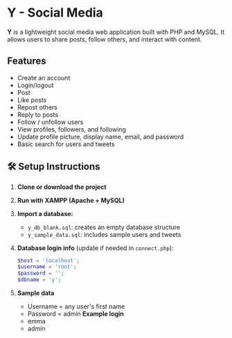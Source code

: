 # Y - Social Media

**Y** is a lightweight social media web application built with PHP and MySQL. It allows users to share posts, follow others, and interact with content.

## Features

- Create an account
- Login/logout
- Post
- Like posts
- Repost others
- Reply to posts
- Follow / unfollow users
- View profiles, followers, and following
- Update profile picture, display name, email, and password
- Basic search for users and tweets

## 🛠️ Setup Instructions

1. **Clone or download the project**
2. **Run with XAMPP (Apache + MySQL)**
3. **Import a database:**
   - `y_db_blank.sql`: creates an empty database structure
   - `y_sample_data.sql`: includes sample users and tweets

4. **Database login info** (update if needed in `connect.php`):
   ```php
   $host = 'localhost';
   $username = 'root';
   $password = '';
   $dbname = 'y';

5. **Sample data**
    - Username = any user's first name
    - Password = admin
**Example login**
    - emma
    - admin